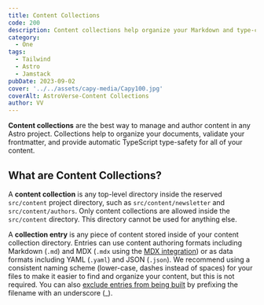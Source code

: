 ```yaml
---
title: Content Collections
code: 200
description: Content collections help organize your Markdown and type-check your frontmatter with schemas.
category:
  - One
tags:
  - Tailwind
  - Astro
  - Jamstack
pubDate: 2023-09-02
cover: '../../assets/capy-media/Capy100.jpg'
coverAlt: AstroVerse-Content Collections
author: VV
---
```


**Content collections** are the best way to manage and author content in any Astro project. Collections help to organize your documents, validate your frontmatter, and provide automatic TypeScript type-safety for all of your content.

## What are Content Collections?

A **content collection** is any top-level directory inside the reserved `src/content` project directory, such as `src/content/newsletter` and `src/content/authors`. Only content collections are allowed inside the `src/content` directory. This directory cannot be used for anything else.

A **collection entry** is any piece of content stored inside of your content collection directory. Entries can use content authoring formats including Markdown (`.md`) and MDX (`.mdx` using the [MDX integration](/en/guides/integrations-guide/mdx/)) or as data formats including YAML (`.yaml`) and JSON (`.json`). We recommend using a consistent naming scheme (lower-case, dashes instead of spaces) for your files to make it easier to find and organize your content, but this is not required. You can also [exclude entries from being built](/en/core-concepts/routing/#excluding-pages) by prefixing the filename with an underscore (\_).
